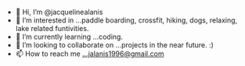 - 👋 Hi, I’m @jacquelinealanis
- 👀 I’m interested in ...paddle boarding, crossfit, hiking, dogs, relaxing, lake related funtivities.
- 🌱 I’m currently learning ...coding.
- 💞️ I’m looking to collaborate on ...projects in the near future. :)
- 📫 How to reach me ...jalanis1996@gmail.com

<!---
jacquelinealanis/jacquelinealanis is a ✨ special ✨ repository because its `README.md` (this file) appears on your GitHub profile.
You can click the Preview link to take a look at your changes.
--->
